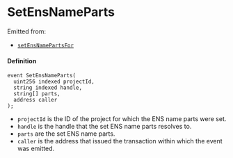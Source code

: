 # SetEnsNameParts

Emitted from:

* [`setEnsNamePartsFor`](/dev/api/contracts/or-utilities/jbprojecthandles/write/setensnamepartsfor.md)

#### Definition

```
event SetEnsNameParts(
  uint256 indexed projectId,
  string indexed handle,
  string[] parts,
  address caller
);
```

* `projectId` is the ID of the project for which the ENS name parts were set.
* `handle` is the handle that the set ENS name parts resolves to.
* `parts` are the set ENS name parts.
* `caller` is the address that issued the transaction within which the event was emitted.
